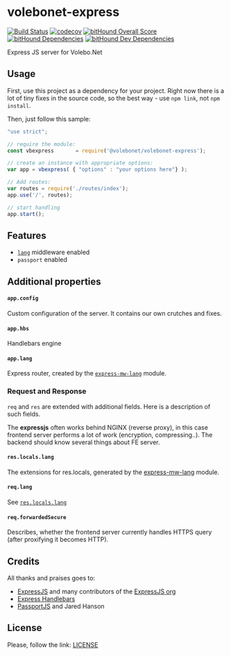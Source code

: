 # volebonet-express

[![Build Status](https://travis-ci.org/VoleboNet/volebonet-express.svg?branch=master)](https://travis-ci.org/VoleboNet/volebonet-express)
[![codecov](https://codecov.io/gh/VoleboNet/volebonet-express/branch/master/graph/badge.svg)](https://codecov.io/gh/VoleboNet/volebonet-express)
[![bitHound Overall Score](https://www.bithound.io/github/VoleboNet/volebonet-express/badges/score.svg)](https://www.bithound.io/github/VoleboNet/volebonet-express)
[![bitHound Dependencies](https://www.bithound.io/github/VoleboNet/volebonet-express/badges/dependencies.svg)](https://www.bithound.io/github/VoleboNet/volebonet-express/master/dependencies/npm)
[![bitHound Dev Dependencies](https://www.bithound.io/github/VoleboNet/volebonet-express/badges/devDependencies.svg)](https://www.bithound.io/github/VoleboNet/volebonet-express/master/dependencies/npm)

Express JS server for Volebo.Net

## Usage

First, use this project as a dependency for your project. Right now there is a lot of tiny fixes in the source code, so the best way - use `npm link`, not `npm install`.

Then, just follow this sample:

```javascript
"use strict";

// require the module:
const vbexpress       = require('@volebonet/volebonet-express');

// create an instance with appropriate options:
var app = vbexpress( { "options" : "your options here"} );

// Add routes:
var routes = require('./routes/index');
app.use('/', routes);

// start handling
app.start();
```

## Features

* [`lang`][express-mw-lang] middleware enabled
* `passport` enabled

## Additional properties

#### `app.config`

Custom configuration of the server. It contains our own crutches and fixes.

#### `app.hbs`

Handlebars engine

#### `app.lang`

Express router, created by the [`express-mw-lang`][express-mw-lang] module.

### Request and Response

`req` and `res` are extended with additional fields. Here is a description of such fields.

The **expressjs** often works behind NGINX (reverse proxy), in this case frontend server performs a lot of work (encryption, compressing..). The backend should know several things about FE server.

#### `res.locals.lang`

The extensions for res.locals, generated by the [express-mw-lang] module.

#### `req.lang`

See [`res.locals.lang`](#res-locals-lang)

#### `req.forwardedSecure`

Describes, whether the frontend server currently handles HTTPS query (after proxifying it becomes HTTP).

## Credits

All thanks and praises goes to:

* [ExpressJS](http://expressjs.com) and many contributors of the [ExpressJS org](https://github.com/expressjs)
* [Express Handlebars](https://github.com/ericf/express-handlebars)
* [PassportJS](http://passportjs.org/) and Jared Hanson

## License

Please, follow the link: [LICENSE](LICENSE)

[express-mw-lang]: ../../../express-mw-lang
